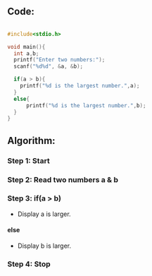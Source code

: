 ## Code:
```c

#include<stdio.h>

void main(){
  int a,b;
  printf("Enter two numbers:");
  scanf("%d%d", &a, &b);

  if(a > b){
    printf("%d is the largest number.",a);
  }
  else{
      printf("%d is the largest number.",b);
  }
}
```
## Algorithm:

### Step 1: Start

### Step 2: Read two numbers a & b

### Step 3: if(a > b)
- Display a is larger.
#### else
- Display b is larger.

### Step 4: Stop